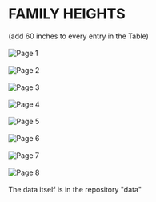 # FAMILY HEIGHTS
(add 60 inches to every entry in the Table)<br><br>
![Page 1](http://www.medicine.mcgill.ca/epidemiology/hanley/galton/notebook/images/1_page_1.jpg)<br><br>
![Page 2](http://www.medicine.mcgill.ca/epidemiology/hanley/galton/notebook/images/2_page_2.jpg)<br><br>
![Page 3](http://www.medicine.mcgill.ca/epidemiology/hanley/galton/notebook/images/3_page_3.jpg)<br><br>
![Page 4](http://www.medicine.mcgill.ca/epidemiology/hanley/galton/notebook/images/4_page_4.jpg)<br><br>
![Page 5](http://www.medicine.mcgill.ca/epidemiology/hanley/galton/notebook/images/5_page_5.jpg)<br><br>
![Page 6](http://www.medicine.mcgill.ca/epidemiology/hanley/galton/notebook/images/6_page_6.jpg)<br><br>
![Page 7](http://www.medicine.mcgill.ca/epidemiology/hanley/galton/notebook/images/7_page_7.jpg)<br><br>
![Page 8](http://www.medicine.mcgill.ca/epidemiology/hanley/galton/notebook/images/8_page_8.jpg)<br><br>
The data itself is in the repository "data"
